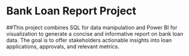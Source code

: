 # Bank Loan Report Project

##This project combines SQL for data manipulation and Power BI for visualization to generate a concise and
        informative report on bank loan data. The goal is to offer stakeholders actionable insights into loan
        applications, approvals, and relevant metrics.


